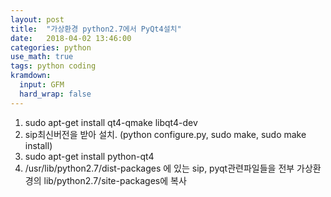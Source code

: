 ```yaml
---
layout: post
title:  "가상환경 python2.7에서 PyQt4설치"
date:   2018-04-02 13:46:00
categories: python
use_math: true
tags: python coding
kramdown:
  input: GFM
  hard_wrap: false
---
```


1. sudo apt-get install qt4-qmake libqt4-dev
2. sip최신버전을 받아 설치. (python configure.py, sudo make, sudo make install)
3. sudo apt-get install python-qt4
4. /usr/lib/python2.7/dist-packages 에 있는 sip, pyqt관련파일들을 전부 가상환경의 lib/python2.7/site-packages에 복사
